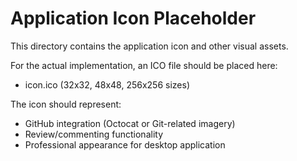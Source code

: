 # Application Icon Placeholder

This directory contains the application icon and other visual assets.

For the actual implementation, an ICO file should be placed here:
- icon.ico (32x32, 48x48, 256x256 sizes)

The icon should represent:
- GitHub integration (Octocat or Git-related imagery)
- Review/commenting functionality
- Professional appearance for desktop application